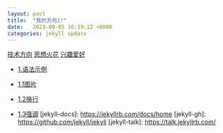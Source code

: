 ```yaml
---
layout: post
title:  "我的方向1!"
date:   2023-09-05 16:19:12 +0800
categories: jekyll update
---
```


[技术方向](https://)
[思想火花](https://)
[兴趣爱好](https://)

* [1.语法示例](#1)

 * [1.1图片](#1.1)

 * [1.2换行](#1.2)

 * [1.3强调](#1.3)
[jekyll-docs]: https://jekyllrb.com/docs/home
[jekyll-gh]: https://github.com/jekyll/jekyll
[jekyll-talk]: https://talk.jekyllrb.com/

